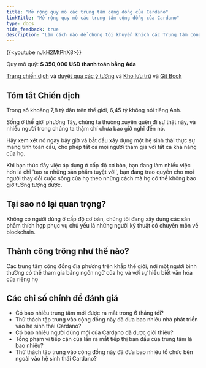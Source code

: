 ```yaml
---
title: "Mở rộng quy mô các trung tâm cộng đồng của Cardano"
linkTitle: "Mở rộng quy mô các trung tâm cộng đồng của Cardano"
type: docs
hide_feedback: true
description: "Làm cách nào để chúng tôi khuyến khích các Trung tâm cộng đồng địa phương thúc đẩy việc áp dụng và nhận thức về Cardano trong 6 tháng tới?"
---
```


{{&lt;youtube nJkH2MtPhX8&gt;}}

Quy mô quỹ: **$ 350,000 USD thanh toán bằng Ada**

[Trang chiến dịch](https://cardano.ideascale.com/a/campaign-home/26244) và [duyệt qua các ý tưởng](https://cardano.ideascale.com/a/ideas/top/campaign-filter/byids/campaigns/26244/stage/unspecified) và [Kho lưu trữ](https://github.com/Catalyst-Challenges/F7-Scale-UP-Cardanos-Community-Hubs) và [Git Book](https://quality-assurance-dao.gitbook.io/catalyst-fund-7-challenges/fund-7/scale-up-cardanos-community-hubs)

## Tóm tắt Chiến dịch

Trong số khoảng 7,8 tỷ dân trên thế giới, 6,45 tỷ không nói tiếng Anh.

Sống ở thế giới phương Tây, chúng ta thường xuyên quên đi sự thật này, và nhiều người trong chúng ta thậm chí chưa bao giờ nghĩ đến nó.

Hãy xem xét nó ngay bây giờ và bắt đầu xây dựng một hệ sinh thái thực sự mang tính toàn cầu, cho phép tất cả mọi người tham gia với tất cả khả năng của họ.

Khi bạn thúc đẩy việc áp dụng ở cấp độ cơ bản, bạn đang làm nhiều việc hơn là chỉ 'tạo ra những sản phẩm tuyệt vời', bạn đang trao quyền cho mọi người thay đổi cuộc sống của họ theo những cách mà họ có thể không bao giờ tưởng tượng được.

## Tại sao nó lại quan trọng?

Không có người dùng ở cấp độ cơ bản, chúng tôi đang xây dựng các sản phẩm thích hợp phục vụ chủ yếu là những người kỹ thuật có chuyên môn về blockchain.

## Thành công trông như thế nào?

Các trung tâm cộng đồng địa phương trên khắp thế giới, nơi một người bình thường có thể tham gia bằng ngôn ngữ của họ và với sự hiểu biết văn hóa của riêng họ

## Các chỉ số chính để đánh giá

- Có bao nhiêu trung tâm mới được ra mắt trong 6 tháng tới?
- Thử thách tập trung vào cộng đồng này đã đưa bao nhiêu nhà phát triển vào hệ sinh thái Cardano?
- Có bao nhiêu người dùng mới của Cardano đã được giới thiệu?
- Tổng phạm vi tiếp cận của lần ra mắt tiếp thị ban đầu của trung tâm là bao nhiêu?
- Thử thách tập trung vào cộng đồng này đã đưa bao nhiêu tổ chức bên ngoài vào hệ sinh thái Cardano?

